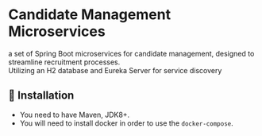 # Candidate Management Microservices
a set of Spring Boot microservices for candidate management, 
designed to streamline recruitment processes. <br/>
Utilizing an H2 database and Eureka Server for service discovery

## 🚧 Installation 

* You need to have Maven, JDK8+.
* You will need to install docker in order to use the `docker-compose`.
